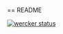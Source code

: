 == README

[![wercker status](https://app.wercker.com/status/b32e45f62871de1ed63dd9fde1364067/s "wercker status")](https://app.wercker.com/project/bykey/b32e45f62871de1ed63dd9fde1364067)
